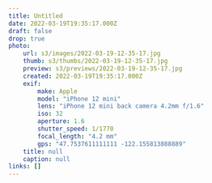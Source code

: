 ```yaml
---
title: Untitled
date: 2022-03-19T19:35:17.000Z
draft: false
drop: true
photo:
    url: s3/images/2022-03-19-12-35-17.jpg
    thumb: s3/thumbs/2022-03-19-12-35-17.jpg
    preview: s3/previews/2022-03-19-12-35-17.jpg
    created: 2022-03-19T19:35:17.000Z
    exif:
        make: Apple
        model: "iPhone 12 mini"
        lens: "iPhone 12 mini back camera 4.2mm f/1.6"
        iso: 32
        aperture: 1.6
        shutter_speed: 1/1770
        focal_length: "4.2 mm"
        gps: "47.7537611111111 -122.155813888889"
    title: null
    caption: null
links: []
---
```

